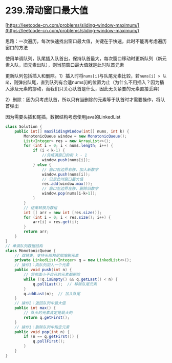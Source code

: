 # 239.滑动窗口最大值
[https://leetcode-cn.com/problems/sliding-window-maximum/](https://leetcode-cn.com/problems/sliding-window-maximum/)

思路：一次遍历，每次快速找出窗口最大值，关键在于快速，此时不能再考虑遍历窗口的方法

使用单调队列，队尾插入队首出，保持队首最大，每次窗口移动时更新队列（新元素入队，旧元素出队），则当前窗口最大值就是此时队首元素

更新队列包括插入和删除。1）插入时将`nums[i]`与队尾元素比较，若`nums[i] > 队尾`，则弹出队尾，直到队列有合适nums[i]的位置为止（为什么不用插入？因为插入涉及元素的挪动，而我们只关心队首是什么，因此无关紧要的元素直接丢弃）

2）删除：因为只考虑队首，所以只有当删除的元素等于队首时才需要操作，将队首弹出

因为需要头插和尾插，数据结构考虑使用java的LinkedList

```java
class Solution {
    public int[] maxSlidingWindow(int[] nums, int k) {
        MonotonicQueue window = new MonotonicQueue();
        List<Integer> res = new ArrayList<>();
        for (int i = 0; i < nums.length; i++) {
            if (i < k-1) {
                //先填满窗口的前 k - 1
                window.push(nums[i]);
            } else {
                // 窗口右边界右移，加入新数字
                window.push(nums[i]);
                // 记录此时窗口最大值
                res.add(window.max());
                // 窗口左边界左移，删除旧数字
                window.pop(nums[i-k+1]);
            }
        }
        // 结果转换为数组
        int [] arr = new int [res.size()];
        for (int i = 0; i < res.size(); i++) {
            arr[i] = res.get(i);
        }
        return arr;
    }
}
// 单调队列数据结构
class MonotonicQueue {
    // 双链表，支持头部和尾部增删元素
    private LinkedList<Integer> q = new LinkedList<>();
    // 操作1：向队列加入一个元素
    public void push(int n) {
        // 将前面小于自己的元素都删除
        while (!q.isEmpty() && q.getLast() < n) {
            q.pollLast();  // 移除队尾元素
        }
        q.addLast(n);  // 加入队尾
    }
    // 操作2：返回队列中最大值
    public int max() {
        // 队头的元素肯定是最大的
        return q.getFirst();
    }
    // 操作1：删除队列中指定元素
    public void pop(int n) {
        if (n == q.getFirst()) {
            q.pollFirst();
        }
    }
}
```

